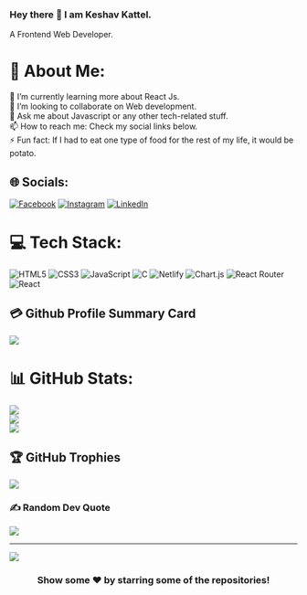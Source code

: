 

### Hey there 👋 I am Keshav Kattel.
A Frontend Web Developer.

# 💫 About Me:
🌱 I’m currently learning more about React Js.<br>👯 I’m looking to collaborate on Web development.<br>💬 Ask me about Javascript or any other tech-related stuff.<br>📫 How to reach me: Check my social links below.<br>⚡ Fun fact: If I had to eat one type of food for the rest of my life, it would be potato.


## 🌐 Socials:
[![Facebook](https://img.shields.io/badge/Facebook-%231877F2.svg?logo=Facebook&logoColor=white)](https://www.facebook.com/profile.php?id=100009131654148) [![Instagram](https://img.shields.io/badge/Instagram-%23E4405F.svg?logo=Instagram&logoColor=white)](https://www.instagram.com/keshav.kattel/) [![LinkedIn](https://img.shields.io/badge/LinkedIn-%230077B5.svg?logo=linkedin&logoColor=white)](https://www.linkedin.com/in/keshav-kattel-30b155262/) 

# 💻 Tech Stack:
![HTML5](https://img.shields.io/badge/html5-%23E34F26.svg?style=for-the-badge&logo=html5&logoColor=white) ![CSS3](https://img.shields.io/badge/css3-%231572B6.svg?style=for-the-badge&logo=css3&logoColor=white) ![JavaScript](https://img.shields.io/badge/javascript-%23323330.svg?style=for-the-badge&logo=javascript&logoColor=%23F7DF1E) ![C](https://img.shields.io/badge/c-%2300599C.svg?style=for-the-badge&logo=c&logoColor=white) ![Netlify](https://img.shields.io/badge/netlify-%23000000.svg?style=for-the-badge&logo=netlify&logoColor=#00C7B7) ![Chart.js](https://img.shields.io/badge/chart.js-F5788D.svg?style=for-the-badge&logo=chart.js&logoColor=white) ![React Router](https://img.shields.io/badge/React_Router-CA4245?style=for-the-badge&logo=react-router&logoColor=white) ![React](https://img.shields.io/badge/react-%2320232a.svg?style=for-the-badge&logo=react&logoColor=%2361DAFB)
## 💳 Github Profile Summary Card
<p>
  <img src="https://github-profile-summary-cards.vercel.app/api/cards/profile-details?username=kkeshavv18&theme=radical"/>
</p>

# 📊 GitHub Stats:
![](https://github-readme-stats.vercel.app/api?username=kkeshavv18&theme=radical&hide_border=false&include_all_commits=true&count_private=false)<br/>
![](https://github-readme-streak-stats.herokuapp.com/?user=kkeshavv18&theme=radical&hide_border=false)<br/>
![](https://github-readme-stats.vercel.app/api/top-langs/?username=kkeshavv18&theme=radical&hide_border=false&include_all_commits=true&count_private=false&layout=compact)



## 🏆 GitHub Trophies
![](https://github-profile-trophy.vercel.app/?username=kkeshavv18&theme=radical&no-frame=false&no-bg=false&margin-w=4)

### ✍️ Random Dev Quote
![](https://quotes-github-readme.vercel.app/api?type=vertical&theme=radical)

---
[![](https://visitcount.itsvg.in/api?id=kkeshavv18&icon=0&color=0)](https://visitcount.itsvg.in)
<div align="center">

### Show some ❤️ by starring some of the repositories!

</div>
  

